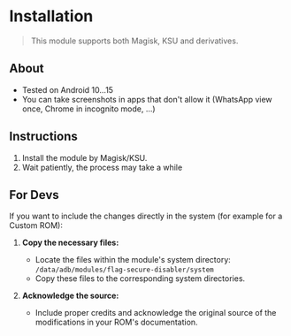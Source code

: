 # Installation
> This module supports both Magisk, KSU and derivatives.

## About
* Tested on Android 10...15
* You can take screenshots in apps that don't allow it (WhatsApp view once, Chrome in incognito mode, ...)

## Instructions
1. Install the module by Magisk/KSU.
2. Wait patiently, the process may take a while

## For Devs
If you want to include the changes directly in the system (for example for a Custom ROM):

1. **Copy the necessary files:** 
    * Locate the files within the module's system directory: `/data/adb/modules/flag-secure-disabler/system`
    * Copy these files to the corresponding system directories. 

2. **Acknowledge the source:** 
    * Include proper credits and acknowledge the original source of the modifications in your ROM's documentation.
